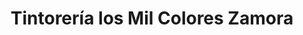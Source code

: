 ---
title: "Tintorería los Mil Colores Zamora"
url: /zamora/tintoreria-los-mil-colores-zamora/
shop: lavandería
---